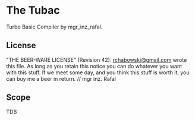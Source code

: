 # The Tubac
Turbo Basic Compiler by mgr_inz_rafal.

## License
"THE BEER-WARE LICENSE" (Revision 42):
<rchabowski@gmail.com> wrote this file. As long as you retain this notice you
can do whatever you want with this stuff. If we meet some day, and you think
this stuff is worth it, you can buy me a beer in return.
													// mgr inz. Rafal

## Scope

TDB
